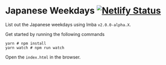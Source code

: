 # Japanese Weekdays [![Netlify Status](https://api.netlify.com/api/v1/badges/98254214-f276-49e0-b982-c815537b781e/deploy-status)](https://app.netlify.com/sites/zealous-dijkstra-d421c3/deploys)

List out the Japanese weekdays using Imba `v2.0.0-alpha.X`.

Get started by running the following commands

```
yarn # npm install
yarn watch # npm run watch
```

Open the `index.html` in the browser.
